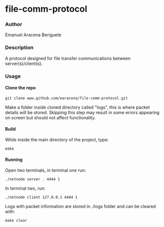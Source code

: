 # file-comm-protocol

### Author

Emanuel Aracena Beriguete

### Description

A protocol designed for file transfer communications between server(s)/client(s).

### Usage

#### Clone the repo

```
git clone www.github.com/earacena/file-comm-protocol.git
```

Make a folder inside cloned directory called "logs", this is where packet details
will be stored. Skipping this step may result in some errors appearing on screen
but should not affect functionality.

#### Build

While inside the main directory of the project, type:

```
make
```

#### Running
Open two terminals, in terminal one run:
```
./netnode server . 4444 1
```

In terminal two, run:
```
./netnode client 127.0.0.1 4444 1
```

Logs with packet information are stored in ./logs folder and can be cleared with:
```
make clear
```
